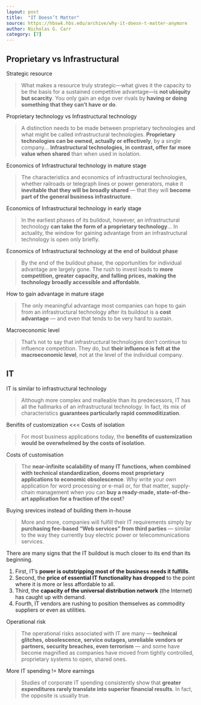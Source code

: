 ```yaml
---
layout: post
title:  "IT Doesn’t Matter"
source: https://hbswk.hbs.edu/archive/why-it-doesn-t-matter-anymore
author: Nicholas G. Carr
category: [7]
---
```


## Proprietary vs Infrastructural

Strategic resource

> What makes a resource truly strategic—what gives it the capacity to be the basis for a sustained competitive advantage—is **not ubiquity but scarcity**. You only gain an edge over rivals by **having or doing something that they can’t have or do**.

Proprietary technology vs Infrastructural technology

> A distinction needs to be made between proprietary technologies and what might be called infrastructural technologies. **Proprietary technologies can be owned, actually or effectively**, by a single company... **Infrastructural technologies, in contrast, offer far more value when shared** than when used in isolation.

Economics of Infrastructural technology in mature stage

> The characteristics and economics of infrastructural technologies, whether railroads or telegraph lines or power generators, make it **inevitable that they will be broadly shared** — that they will **become part of the general business infrastructure**.

Economics of Infrastructural technology in early stage

> In the earliest phases of its buildout, however, an infrastructural technology **can take the form of a proprietary technology**... In actuality, the window for gaining advantage from an infrastructural technology is open only briefly.

Economics of Infrastructural technology at the end of buildout phase

> By the end of the buildout phase, the opportunities for individual advantage are largely gone. The rush to invest leads to **more competition, greater capacity, and falling prices, making the technology broadly accessible and affordable**.

How to gain advantage in mature stage

> The only meaningful advantage most companies can hope to gain from an infrastructural technology after its buildout is a **cost advantage** — and even that tends to be very hard to sustain.

Macroeconomic level

> That’s not to say that infrastructural technologies don’t continue to influence competition. They do, but **their influence is felt at the macroeconomic level**, not at the level of the individual company.

## IT

IT is similar to infrastructural technology

> Although more complex and malleable than its predecessors, IT has all the hallmarks of an infrastructural technology. In fact, its mix of characteristics **guarantees particularly rapid commoditization**.

Benifits of customization <<< Costs of isolation

> For most business applications today, the **benefits of customization would be overwhelmed by the costs of isolation**.

Costs of customisation

> The **near-infinite scalability of many IT functions, when combined with technical standardization, dooms most proprietary applications to economic obsolescence**. Why write your own application for word processing or e-mail or, for that matter, supply-chain management when you can **buy a ready-made, state-of-the-art application for a fraction of the cost**?

Buying srevices instead of building them in-house

> More and more, companies will fulfill their IT requirements simply by **purchasing fee-based “Web services” from third parties** — similar to the way they currently buy electric power or telecommunications services.

There are many signs that the IT buildout is much closer to its end than its beginning.

1. First, IT’s **power is outstripping most of the business needs it fulfills**.
1. Second, the **price of essential IT functionality has dropped** to the point where it is more or less affordable to all.
1. Third, the **capacity of the universal distribution network** (the Internet) has caught up with demand.
1. Fourth, IT vendors are rushing to position themselves as commodity suppliers or even as utilities.

Operational risk

> The operational risks associated with IT are many — **technical glitches, obsolescence, service outages, unreliable vendors or partners, security breaches, even terrorism** — and some have become magnified as companies have moved from tightly controlled, proprietary systems to open, shared ones.

More IT spending != More earnings

> Studies of corporate IT spending consistently show that **greater expenditures rarely translate into superior financial results**. In fact, the opposite is usually true.
